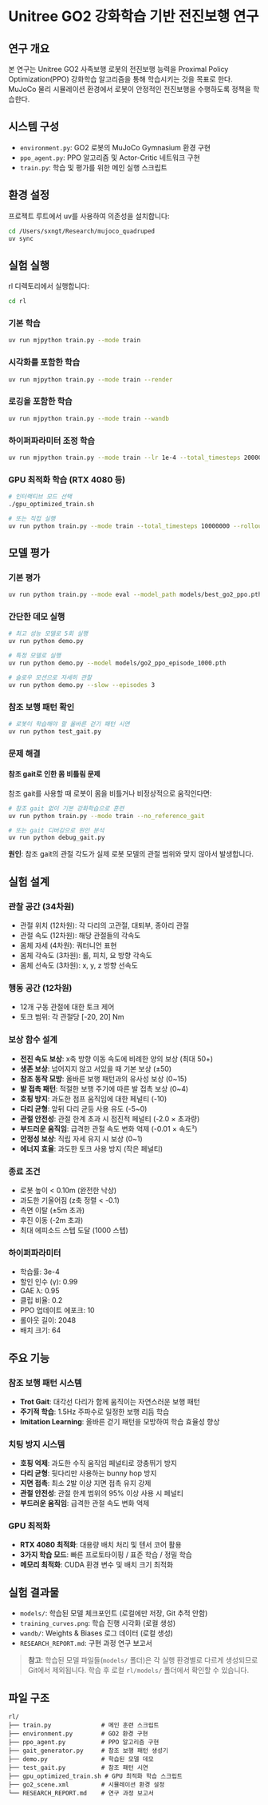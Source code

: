 # Unitree GO2 강화학습 기반 전진보행 연구

## 연구 개요

본 연구는 Unitree GO2 사족보행 로봇의 전진보행 능력을 Proximal Policy Optimization(PPO) 강화학습 알고리즘을 통해 학습시키는 것을 목표로 한다. MuJoCo 물리 시뮬레이션 환경에서 로봇이 안정적인 전진보행을 수행하도록 정책을 학습한다.

## 시스템 구성

- `environment.py`: GO2 로봇의 MuJoCo Gymnasium 환경 구현
- `ppo_agent.py`: PPO 알고리즘 및 Actor-Critic 네트워크 구현
- `train.py`: 학습 및 평가를 위한 메인 실행 스크립트

## 환경 설정

프로젝트 루트에서 uv를 사용하여 의존성을 설치합니다:

```bash
cd /Users/sxngt/Research/mujoco_quadruped
uv sync
```

## 실험 실행

rl 디렉토리에서 실행합니다:

```bash
cd rl
```

### 기본 학습
```bash
uv run mjpython train.py --mode train
```

### 시각화를 포함한 학습
```bash
uv run mjpython train.py --mode train --render
```

### 로깅을 포함한 학습
```bash
uv run mjpython train.py --mode train --wandb
```

### 하이퍼파라미터 조정 학습
```bash
uv run mjpython train.py --mode train --lr 1e-4 --total_timesteps 2000000
```

### GPU 최적화 학습 (RTX 4080 등)
```bash
# 인터랙티브 모드 선택
./gpu_optimized_train.sh

# 또는 직접 실행
uv run python train.py --mode train --total_timesteps 10000000 --rollout_length 8192 --batch_size 512 --lr 5e-4 --ppo_epochs 15 --save_freq 100 --wandb
```

## 모델 평가

### 기본 평가
```bash
uv run python train.py --mode eval --model_path models/best_go2_ppo.pth --render
```

### 간단한 데모 실행
```bash
# 최고 성능 모델로 5회 실행
uv run python demo.py

# 특정 모델로 실행
uv run python demo.py --model models/go2_ppo_episode_1000.pth

# 슬로우 모션으로 자세히 관찰
uv run python demo.py --slow --episodes 3
```

### 참조 보행 패턴 확인
```bash
# 로봇이 학습해야 할 올바른 걷기 패턴 시연
uv run python test_gait.py
```

### 문제 해결

#### 참조 gait로 인한 몸 비틀림 문제
참조 gait를 사용할 때 로봇이 몸을 비틀거나 비정상적으로 움직인다면:

```bash
# 참조 gait 없이 기본 강화학습으로 훈련
uv run python train.py --mode train --no_reference_gait

# 또는 gait 디버깅으로 원인 분석
uv run python debug_gait.py
```

**원인**: 참조 gait의 관절 각도가 실제 로봇 모델의 관절 범위와 맞지 않아서 발생합니다.

## 실험 설계

### 관찰 공간 (34차원)
- 관절 위치 (12차원): 각 다리의 고관절, 대퇴부, 종아리 관절
- 관절 속도 (12차원): 해당 관절들의 각속도
- 몸체 자세 (4차원): 쿼터니언 표현
- 몸체 각속도 (3차원): 롤, 피치, 요 방향 각속도
- 몸체 선속도 (3차원): x, y, z 방향 선속도

### 행동 공간 (12차원)
- 12개 구동 관절에 대한 토크 제어
- 토크 범위: 각 관절당 [-20, 20] Nm

### 보상 함수 설계
- **전진 속도 보상**: x축 방향 이동 속도에 비례한 양의 보상 (최대 50+)
- **생존 보상**: 넘어지지 않고 서있을 때 기본 보상 (±50)
- **참조 동작 모방**: 올바른 보행 패턴과의 유사성 보상 (0~15)
- **발 접촉 패턴**: 적절한 보행 주기에 따른 발 접촉 보상 (0~4)
- **호핑 방지**: 과도한 점프 움직임에 대한 페널티 (-10)
- **다리 균형**: 앞뒤 다리 균등 사용 유도 (-5~0)
- **관절 안전성**: 관절 한계 초과 시 점진적 페널티 (-2.0 × 초과량)
- **부드러운 움직임**: 급격한 관절 속도 변화 억제 (-0.01 × 속도²)
- **안정성 보상**: 직립 자세 유지 시 보상 (0~1)
- **에너지 효율**: 과도한 토크 사용 방지 (작은 페널티)

### 종료 조건
- 로봇 높이 < 0.10m (완전한 낙상)
- 과도한 기울어짐 (z축 정렬 < -0.1)
- 측면 이탈 (±5m 초과)
- 후진 이동 (-2m 초과)
- 최대 에피소드 스텝 도달 (1000 스텝)

### 하이퍼파라미터
- 학습률: 3e-4
- 할인 인수 (γ): 0.99
- GAE λ: 0.95
- 클립 비율: 0.2
- PPO 업데이트 에포크: 10
- 롤아웃 길이: 2048
- 배치 크기: 64

## 주요 기능

### 참조 보행 패턴 시스템
- **Trot Gait**: 대각선 다리가 함께 움직이는 자연스러운 보행 패턴
- **주기적 학습**: 1.5Hz 주파수로 일정한 보행 리듬 학습
- **Imitation Learning**: 올바른 걷기 패턴을 모방하여 학습 효율성 향상

### 치팅 방지 시스템
- **호핑 억제**: 과도한 수직 움직임 페널티로 깡충뛰기 방지
- **다리 균형**: 뒷다리만 사용하는 bunny hop 방지
- **지면 접촉**: 최소 2발 이상 지면 접촉 유지 강제
- **관절 안전성**: 관절 한계 범위의 95% 이상 사용 시 페널티
- **부드러운 움직임**: 급격한 관절 속도 변화 억제

### GPU 최적화
- **RTX 4080 최적화**: 대용량 배치 처리 및 텐서 코어 활용
- **3가지 학습 모드**: 빠른 프로토타이핑 / 표준 학습 / 정밀 학습
- **메모리 최적화**: CUDA 환경 변수 및 배치 크기 최적화

## 실험 결과물
- `models/`: 학습된 모델 체크포인트 (로컬에만 저장, Git 추적 안함)
- `training_curves.png`: 학습 진행 시각화 (로컬 생성)
- `wandb/`: Weights & Biases 로그 데이터 (로컬 생성)
- `RESEARCH_REPORT.md`: 구현 과정 연구 보고서

> **참고**: 학습된 모델 파일들(`models/` 폴더)은 각 실행 환경별로 다르게 생성되므로 Git에서 제외됩니다. 학습 후 로컬 `rl/models/` 폴더에서 확인할 수 있습니다.

## 파일 구조
```
rl/
├── train.py              # 메인 훈련 스크립트
├── environment.py        # GO2 환경 구현
├── ppo_agent.py          # PPO 알고리즘 구현
├── gait_generator.py     # 참조 보행 패턴 생성기
├── demo.py               # 학습된 모델 데모
├── test_gait.py          # 참조 패턴 시연
├── gpu_optimized_train.sh # GPU 최적화 학습 스크립트
├── go2_scene.xml         # 시뮬레이션 환경 설정
└── RESEARCH_REPORT.md    # 연구 과정 보고서
```